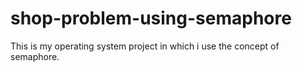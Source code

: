 # shop-problem-using-semaphore
This is my operating system project in which i use the concept of semaphore.
